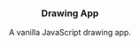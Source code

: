 ﻿<h3 align="center">Drawing App</h3>

<p align="center">
  A vanilla JavaScript drawing app.
</p>



